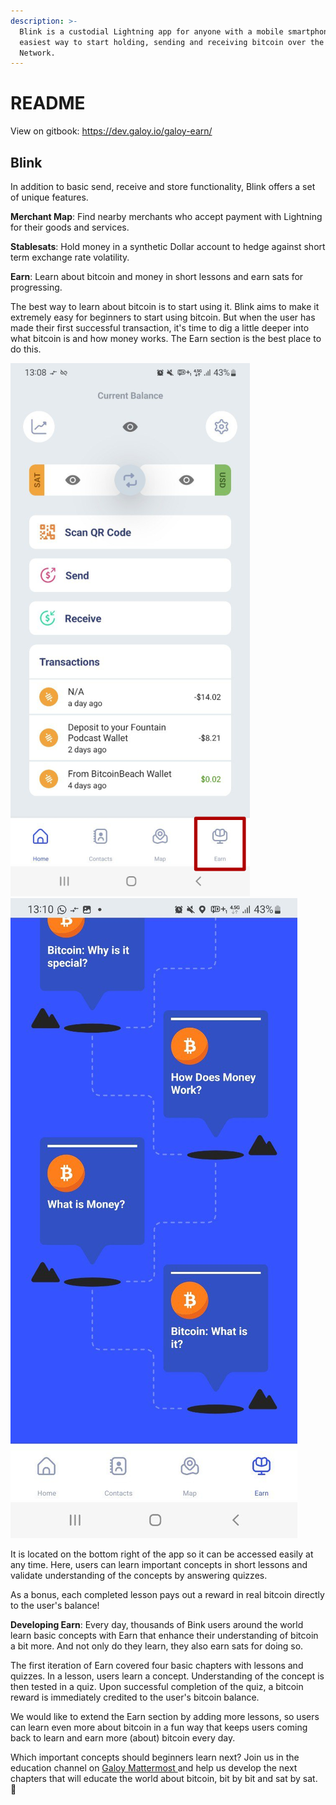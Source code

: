 ```yaml
---
description: >-
  Blink is a custodial Lightning app for anyone with a mobile smartphone and the
  easiest way to start holding, sending and receiving bitcoin over the Lightning
  Network.
---
```


# README

View on gitbook: https://dev.galoy.io/galoy-earn/

## Blink

In addition to basic send, receive and store functionality, Blink offers a set of unique features.

**Merchant Map**: Find nearby merchants who accept payment with Lightning for their goods and services.

**Stablesats**: Hold money in a synthetic Dollar account to hedge against short term exchange rate volatility.

**Earn**: Learn about bitcoin and money in short lessons and earn sats for progressing.

The best way to learn about bitcoin is to start using it. Blink aims to make it extremely easy for beginners to start using bitcoin. But when the user has made their first successful transaction, it's time to dig a little deeper into what bitcoin is and how money works. The Earn section is the best place to do this.

![](.gitbook/assets/g1018.png) ![](<.gitbook/assets/image (16).png>)

It is located on the bottom right of the app so it can be accessed easily at any time. Here, users can learn important concepts in short lessons and validate understanding of the concepts by answering quizzes.

As a bonus, each completed lesson pays out a reward in real bitcoin directly to the user's balance!

**Developing Earn**: Every day, thousands of Bink users around the world learn basic concepts with Earn that enhance their understanding of bitcoin a bit more. And not only do they learn, they also earn sats for doing so.

The first iteration of Earn covered four basic chapters with lessons and quizzes. In a lesson, users learn a concept. Understanding of the concept is then tested in a quiz. Upon successful completion of the quiz, a bitcoin reward is immediately credited to the user's bitcoin balance.

We would like to extend the Earn section by adding more lessons, so users can learn even more about bitcoin in a fun way that keeps users coming back to learn and earn more (about) bitcoin every day.

Which important concepts should beginners learn next? Join us in the education channel on [Galoy Mattermost ](https://chat.galoy.io/galoy/channels/education)and help us develop the next chapters that will educate the world about bitcoin, bit by bit and sat by sat. 🧡
